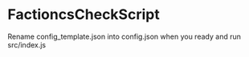 # FactioncsCheckScript


Rename config_template.json into config.json when you ready and run src/index.js